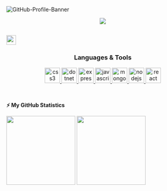 ![GitHub-Profile-Banner](https://user-images.githubusercontent.com/71137409/99404486-9a849700-28e3-11eb-8683-802426cf0a4a.jpg)

<p align="center"> 
  <img src="https://profile-counter.glitch.me/Yusuf1n/count.svg" />
</p>
<!-- welcome message -->
<h2><img src="https://media.giphy.com/media/hvRJCLFzcasrR4ia7z/giphy.gif" width="25px"></h2>

<h3 align="center">Languages & Tools</h3>
<p align="center"> <a href="https://www.w3schools.com/css/" target="_blank"> <img src="https://devicons.github.io/devicon/devicon.git/icons/css3/css3-original-wordmark.svg" alt="css3" width="40" height="40"/> </a> <a href="https://dotnet.microsoft.com/" target="_blank"> <img src="https://devicons.github.io/devicon/devicon.git/icons/dot-net/dot-net-original-wordmark.svg" alt="dotnet" width="40" height="40"/> </a> <a href="https://expressjs.com" target="_blank"> <img src="https://devicons.github.io/devicon/devicon.git/icons/express/express-original-wordmark.svg" alt="express" width="40" height="40"/> </a> <a href="https://developer.mozilla.org/en-US/docs/Web/JavaScript" target="_blank"> <img src="https://devicons.github.io/devicon/devicon.git/icons/javascript/javascript-original.svg" alt="javascript" width="40" height="40"/> </a> <a href="https://www.mongodb.com/" target="_blank"> <img src="https://devicons.github.io/devicon/devicon.git/icons/mongodb/mongodb-original-wordmark.svg" alt="mongodb" width="40" height="40"/> </a> <a href="https://nodejs.org" target="_blank"> <img src="https://devicons.github.io/devicon/devicon.git/icons/nodejs/nodejs-original-wordmark.svg" alt="nodejs" width="40" height="40"/> </a> <a href="https://reactjs.org/" target="_blank"> <img src="https://devicons.github.io/devicon/devicon.git/icons/react/react-original-wordmark.svg" alt="react" width="40" height="40"/> </a> </p>

<br>

<!-- GitHub stats -->
<b>⚡ My GitHub Statistics</b>

<p>
<!-- GitHub Stats -->
<img height="180em" align="center" src="https://github-readme-stats.vercel.app/api?username=Yusuf1n&show_icons=true&hide_border=true&theme=vue-dark" />

<!-- Most Used Languages -->
<img height="180em" align="center" src="https://github-readme-stats.vercel.app/api/top-langs/?username=Yusuf1n&exclude_repo=KNN-Image-Classification&show_icons=true&hide_border=true&layout=compact&langs_count=8"/>
</p>

